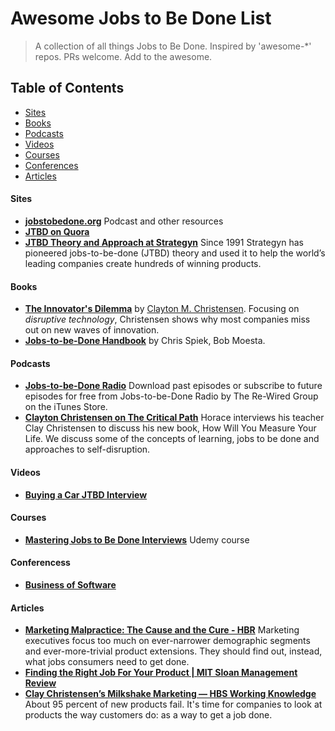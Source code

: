 Awesome Jobs to Be Done List
======================
> A collection of all things Jobs to Be Done. Inspired by 'awesome-*' repos. PRs welcome. Add to the awesome.

## Table of Contents

- [Sites](#sites)
- [Books](#books)
- [Podcasts](#podcasts)
- [Videos](#videos)
- [Courses](#courses)
- [Conferences](#conferences)
- [Articles](#articles)

#### Sites
- **[jobstobedone.org](http://jobstobedone.org/)** Podcast and other resources
- **[JTBD on Quora](http://www.quora.com/Jobs-to-be-Done)**
- **[JTBD Theory and Approach at Strategyn](http://strategyn.com/jobs-to-be-done/)** Since 1991 Strategyn has pioneered jobs-to-be-done (JTBD) theory and used it to help the world’s leading companies create hundreds of winning products.

#### Books

- **[The Innovator's Dilemma](http://www.amazon.com/gp/product/0062060244/ref=as_li_ss_tl?ie=UTF8&camp=1789&creative=390957&creativeASIN=0062060244&linkCode=as2&tag=httpstwit071f-20)** by [Clayton M. Christensen](http://www.claytonchristensen.com/). Focusing on _disruptive technology_, Christensen shows why most companies miss out on new waves of innovation.
- **[Jobs-to-be-Done Handbook](http://smile.amazon.com/Jobs---be-Done-Handbook-techniques-application/dp/1499339232/)** by Chris Spiek, Bob Moesta.

#### Podcasts
- **[Jobs-to-be-Done Radio](https://itunes.apple.com/us/podcast/jobs-to-be-done-radio/id499859427?mt=2)** Download past episodes or subscribe to future episodes for free from Jobs-to-be-Done Radio by The Re-Wired Group on the iTunes Store.
- **[Clayton Christensen on The Critical Path](http://5by5.tv/criticalpath/36)** Horace interviews his teacher Clay Christensen to discuss his new book, How Will You Measure Your Life. We discuss some of the concepts of learning, jobs to be done and approaches to self-disruption.

#### Videos
- **[Buying a Car JTBD Interview](http://vimeo.com/81153746)**

#### Courses
- **[Mastering Jobs to Be Done Interviews](https://www.udemy.com/mastering-jobs-to-be-done-interviews/)** Udemy course

#### Conferencess
- **[Business of Software](http://businessofsoftware.org/)**

#### Articles
- **[Marketing Malpractice: The Cause and the Cure - HBR](https://hbr.org/2005/12/marketing-malpractice-the-cause-and-the-cure)** Marketing executives focus too much on ever-narrower demographic segments and ever-more-trivial product extensions. They should find out, instead, what jobs consumers need to get done.
- **[Finding the Right Job For Your Product | MIT Sloan Management Review](http://sloanreview.mit.edu/article/finding-the-right-job-for-your-product/)** 
- **[Clay Christensen’s Milkshake Marketing — HBS Working Knowledge](http://hbswk.hbs.edu/item/6496.html)** About 95 percent of new products fail. It's time for companies to look at products the way customers do: as a way to get a job done.